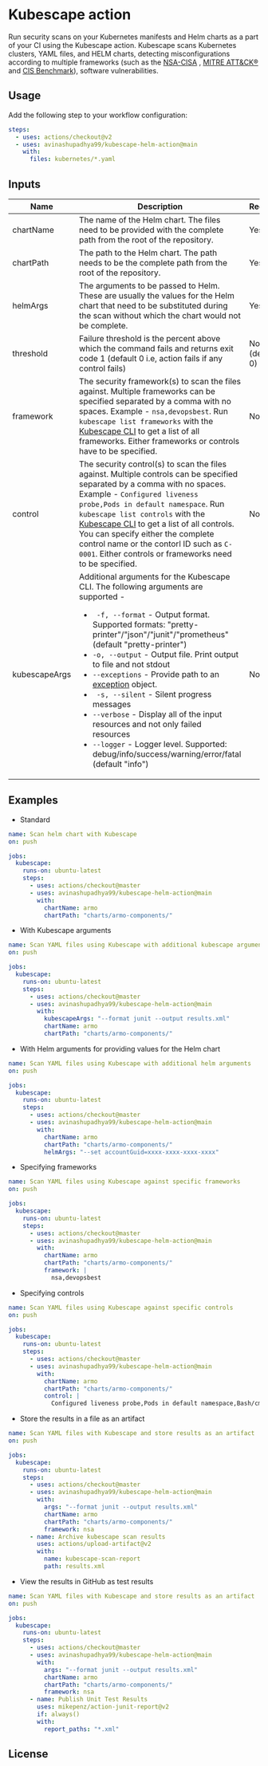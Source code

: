 # Kubescape action

Run security scans on your Kubernetes manifests and Helm charts as a part of your CI using the Kubescape action. Kubescape scans Kubernetes clusters, YAML files, and HELM charts, detecting misconfigurations according to multiple frameworks (such as the [NSA-CISA](https://www.armosec.io/blog/kubernetes-hardening-guidance-summary-by-armo/?utm_source=github&utm_medium=repository) , [MITRE ATT&CK®](https://www.microsoft.com/security/blog/2021/03/23/secure-containerized-environments-with-updated-threat-matrix-for-kubernetes/) and [CIS Benchmark](https://www.armosec.io/blog/kubescape-adds-cis-benchmark/?utm_source=github&utm_medium=repository)), software vulnerabilities. 

## Usage

Add the following step to your workflow configuration:

```yaml
steps:
  - uses: actions/checkout@v2 
  - uses: avinashupadhya99/kubescape-helm-action@main
    with:
      files: kubernetes/*.yaml
```

## Inputs

| Name | Description | Required |
| --- | --- | ---|
| chartName | The name of the Helm chart. The files need to be provided with the complete path from the root of the repository. | Yes |
| chartPath | The path to the Helm chart. The path needs to be the complete path from the root of the repository. | Yes |
| helmArgs | The arguments to be passed to Helm. These are usually the values for the Helm chart that need to be substituted during the scan without which the chart would not be complete. | Yes |
| threshold | Failure threshold is the percent above which the command fails and returns exit code 1 (default 0 i.e, action fails if any control fails) | No (default 0) |
| framework | The security framework(s) to scan the files against. Multiple frameworks can be specified separated by a comma with no spaces. Example - `nsa,devopsbest`. Run `kubescape list frameworks` with the [Kubescape CLI](https://hub.armo.cloud/docs/installing-kubescape) to get a list of all frameworks. Either frameworks or controls have to be specified. | No |
| control | The security control(s) to scan the files against. Multiple controls can be specified separated by a comma with no spaces. Example - `Configured liveness probe,Pods in default namespace`. Run `kubescape list controls` with the [Kubescape CLI](https://hub.armo.cloud/docs/installing-kubescape) to get a list of all controls. You can specify either the complete control name or the contorl ID such as `C-0001`. Either controls or frameworks need to be specified. | No |
| kubescapeArgs | Additional arguments for the Kubescape CLI. The following arguments are supported - <ul><li>` -f, --format` - Output format. Supported formats: "pretty-printer"/"json"/"junit"/"prometheus" (default "pretty-printer")</li><li>`-o, --output` - Output file. Print output to file and not stdout</li><li>`--exceptions` - Provide path to an [exception](https://hub.armo.cloud/docs/exceptions) object.</li><li>` -s, --silent` - Silent progress messages</li><li>`--verbose` - Display all of the input resources and not only failed resources</li><li>`--logger` - Logger level. Supported: debug/info/success/warning/error/fatal (default "info")</li></ul> | No |

## Examples

- Standard

```yaml
name: Scan helm chart with Kubescape
on: push

jobs:
  kubescape:
    runs-on: ubuntu-latest
    steps:
      - uses: actions/checkout@master
      - uses: avinashupadhya99/kubescape-helm-action@main
        with:
          chartName: armo
          chartPath: "charts/armo-components/"
```

- With Kubescape arguments

```yaml
name: Scan YAML files using Kubescape with additional kubescape arguments
on: push

jobs:
  kubescape:
    runs-on: ubuntu-latest
    steps:
      - uses: actions/checkout@master
      - uses: avinashupadhya99/kubescape-helm-action@main
        with:
          kubescapeArgs: "--format junit --output results.xml"
          chartName: armo
          chartPath: "charts/armo-components/"
```

- With Helm arguments for providing values for the Helm chart

```yaml
name: Scan YAML files using Kubescape with additional helm arguments
on: push

jobs:
  kubescape:
    runs-on: ubuntu-latest
    steps:
      - uses: actions/checkout@master
      - uses: avinashupadhya99/kubescape-helm-action@main
        with:
          chartName: armo
          chartPath: "charts/armo-components/"
          helmArgs: "--set accountGuid=xxxx-xxxx-xxxx-xxxx"
```

- Specifying frameworks

```yaml
name: Scan YAML files using Kubescape against specific frameworks
on: push

jobs:
  kubescape:
    runs-on: ubuntu-latest
    steps:
      - uses: actions/checkout@master
      - uses: avinashupadhya99/kubescape-helm-action@main
        with:
          chartName: armo
          chartPath: "charts/armo-components/"
          framework: |
            nsa,devopsbest
```

- Specifying controls

```yaml
name: Scan YAML files using Kubescape against specific controls
on: push

jobs:
  kubescape:
    runs-on: ubuntu-latest
    steps:
      - uses: actions/checkout@master
      - uses: avinashupadhya99/kubescape-helm-action@main
        with:
          chartName: armo
          chartPath: "charts/armo-components/"
          control: |
            Configured liveness probe,Pods in default namespace,Bash/cmd inside container
```

- Store the results in a file as an artifact

```yaml
name: Scan YAML files with Kubescape and store results as an artifact
on: push

jobs:
  kubescape:
    runs-on: ubuntu-latest
    steps:
      - uses: actions/checkout@master
      - uses: avinashupadhya99/kubescape-helm-action@main
        with:
          args: "--format junit --output results.xml"
          chartName: armo
          chartPath: "charts/armo-components/"
          framework: nsa
      - name: Archive kubescape scan results
        uses: actions/upload-artifact@v2
        with:
          name: kubescape-scan-report
          path: results.xml
```

- View the results in GitHub as test results

```yaml
name: Scan YAML files with Kubescape and store results as an artifact
on: push

jobs:
  kubescape:
    runs-on: ubuntu-latest
    steps:
      - uses: actions/checkout@master
      - uses: avinashupadhya99/kubescape-helm-action@main
        with:
          args: "--format junit --output results.xml"
          chartName: armo
          chartPath: "charts/armo-components/"
          framework: nsa
      - name: Publish Unit Test Results
        uses: mikepenz/action-junit-report@v2
        if: always()
        with:
          report_paths: "*.xml"
```

## License

[//]: TODO
